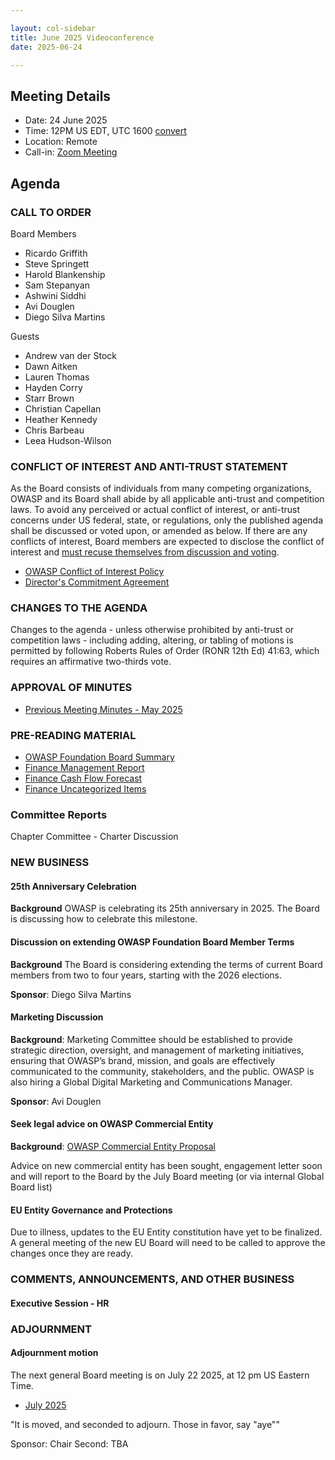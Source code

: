 ```yaml
---

layout: col-sidebar
title: June 2025 Videoconference
date: 2025-06-24

---
```


## Meeting Details

- Date: 24 June 2025
- Time: 12PM US EDT, UTC 1600 [convert](https://www.timeanddate.com/worldclock/meetingdetails.html?year=2025&month=6&day=24&hour=16&min=0&sec=0&p1=152&p2=176&p3=110&p4=136&p5=179&p6=24&p7=64)
- Location: Remote
- Call-in: [Zoom Meeting](https://us06web.zoom.us/j/82812814370?pwd=dUc1TIeKiaYL4uLQDnnYiCYA3e2fHn.1)

## Agenda

### CALL TO ORDER

Board Members
- Ricardo Griffith
- Steve Springett
- Harold Blankenship
- Sam Stepanyan
- Ashwini Siddhi
- Avi Douglen 
- Diego Silva Martins

Guests
- Andrew van der Stock
- Dawn Aitken
- Lauren Thomas
- Hayden Corry
- Starr Brown
- Christian Capellan
- Heather Kennedy
- Chris Barbeau
- Leea Hudson-Wilson

### CONFLICT OF INTEREST AND ANTI-TRUST STATEMENT

As the Board consists of individuals from many competing organizations, OWASP and its Board shall abide by all applicable anti-trust and competition laws. To avoid any perceived or actual conflict of interest, or anti-trust concerns under US federal, state, or regulations, only the published agenda shall be discussed or voted upon, or amended as below. If there are any conflicts of interest, Board members are expected to disclose the conflict of interest and [must recuse themselves from discussion and voting](https://owasp.org/www-policy/legal/bylaws#section-702-disclosure-required).

- [OWASP Conflict of Interest Policy](https://owasp.org/www-policy/operational/conflict-of-interest)
- [Director's Commitment Agreement](https://owasp.org/www-policy/legal/directors-committment-agreement)

### CHANGES TO THE AGENDA

Changes to the agenda - unless otherwise prohibited by anti-trust or competition laws - including adding, altering, or tabling of motions is permitted by following Roberts Rules of Order (RONR 12th Ed) 41:63, which requires an affirmative two-thirds vote.

### APPROVAL OF MINUTES

- [Previous Meeting Minutes - May 2025](/www-board/meetings-historical/2025/202505)

### PRE-READING MATERIAL

- [OWASP Foundation Board Summary](https://docs.google.com/presentation/d/1ssyDh6lgG0YU5k_HA46GVFNc-uJCsYhTAlkpfBK36Sg/edit?usp=sharing)
- [Finance Management Report](/www-board/attachments/202505-finance-summary.pdf)
- [Finance Cash Flow Forecast](/www-board/attachments/202505-finance-cash.pdf)
- [Finance Uncategorized Items](/www-board/attachments/202505-finance-ar.xlsx)

### Committee Reports

Chapter Committee - Charter Discussion

### NEW BUSINESS

#### 25th Anniversary Celebration

**Background** OWASP is celebrating its 25th anniversary in 2025. The Board is discussing how to celebrate this milestone.

#### Discussion on extending OWASP Foundation Board Member Terms

**Background** The Board is considering extending the terms of current Board members from two to four years, starting with the 2026 elections.

**Sponsor**: Diego Silva Martins

#### Marketing Discussion
**Background**: Marketing Committee should be established to provide strategic direction, oversight, and management of marketing initiatives, ensuring that OWASP’s brand, mission, and goals are effectively communicated to the community, stakeholders, and the public. OWASP is also hiring a Global Digital Marketing and Communications Manager.

**Sponsor**: Avi Douglen

#### Seek legal advice on OWASP Commercial Entity
**Background**: [OWASP Commercial Entity Proposal](https://docs.google.com/document/d/1EWQroUh82LkJ3h25ehGw3sxux4oZpQpgIBGQfb4sRPY/edit?tab=t.0#heading=h.blhn7u7g7jf4)

Advice on new commercial entity has been sought, engagement letter soon and will report to the Board by the July Board meeting (or via internal Global Board list)

#### EU Entity Governance and Protections

Due to illness, updates to the EU Entity constitution have yet to be finalized. A general meeting of the new EU Board will need to be called to approve the changes once they are ready.

### COMMENTS, ANNOUNCEMENTS, AND OTHER BUSINESS

#### Executive Session - HR

### ADJOURNMENT

#### Adjournment motion

The next general Board meeting is on July 22 2025, at 12 pm US Eastern Time.

- [July 2025](https://owasp.org/www-board/meetings/202507)

"It is moved, and seconded to adjourn. Those in favor, say "aye""

Sponsor: Chair
Second: TBA
